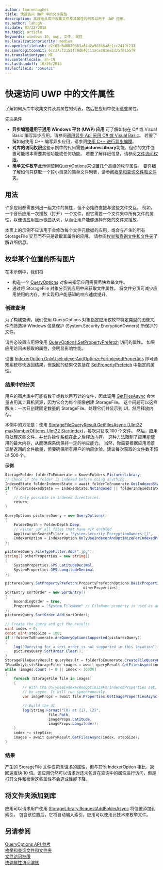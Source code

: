 ```yaml
---
author: laurenhughes
title: 快速访问 UWP 中的文件属性
description: 高效地从库中收集文件及其属性的列表以用于 UWP 应用。
ms.author: lahugh
ms.date: 03/22/2018
ms.topic: article
keywords: windows 10, uwp, 文件, 属性
ms.localizationpriority: medium
ms.openlocfilehash: e2f63e848820361a64a2a96348a8e1cc2419f233
ms.sourcegitcommit: 6cc275f2151f78db40c11ace381ee2d35f0155f9
ms.translationtype: MT
ms.contentlocale: zh-CN
ms.lasthandoff: 10/26/2018
ms.locfileid: "5560421"
---
```

# <a name="fast-access-to-file-properties-in-uwp"></a>快速访问 UWP 中的文件属性 

了解如何从库中收集文件及其属性的列表，然后在应用中使用这些属性。  

先决条件 
- **异步编程适用于通用 Windows 平台 (UWP) 应用**    可了解如何在 C# 或 Visual Basic 编写异步应用，请参阅[调用异步 Api 采用 C# 或 Visual Basic](https://docs.microsoft.com/windows/uwp/threading-async/call-asynchronous-apis-in-csharp-or-visual-basic)。 若要了解如何使用 C++ 编写异步应用，请参阅[使用 C++ 进行异步编程](https://docs.microsoft.com/windows/uwp/threading-async/asynchronous-programming-in-cpp-universal-windows-platform-apps)。 
- **对库的访问权限**这些示例中的代码需要**picturesLibrary**功能，但你的文件位置可能根本需要其他功能或任何功能。 若要了解详细信息，请参阅[文件访问权限](https://docs.microsoft.com/windows/uwp/files/file-access-permissions)。 
- **简单文件枚举**此示例使用[QueryOptions](https://docs.microsoft.com/uwp/api/Windows.Storage.Search.QueryOptions)来设置几个高级的枚举属性。 要详细了解如何只获取一个较小目录的简单文件列表，请参阅[枚举和查询文件和文件夹](https://docs.microsoft.com/windows/uwp/files/quickstart-listing-files-and-folders)。 

## <a name="usage"></a>用法  
许多应用都需要列出一组文件的属性，但不必始终直接与这些文件交互。 例如，一个音乐应用一次播放（打开）一个文件，但它需要一个文件夹中所有文件的属性，以便该应用显示歌曲队列，从而让用户能够选择有效的文件来播放。 

本页上的示例不应该用于会修改每个文件元数据的应用，或会与产生的所有 StorageFile 交互而不只是读取其属性的应用。 请参阅[枚举和查询文件和文件夹](https://docs.microsoft.com/windows/uwp/files/quickstart-listing-files-and-folders)了解详细信息。 

## <a name="enumerate-all-the-pictures-in-a-location"></a>枚举某个位置的所有图片 
在本示例中，我们将
-  构造一个 [QueryOptions](https://docs.microsoft.com/uwp/api/Windows.Storage.Search.QueryOptions) 对象来指示应用需要尽快枚举文件。
-  通过将 StorageFile 对象分页到应用中来获取文件属性。 将文件分页可减少应用使用的内存，并实现用户能感知的响应速度提升。

### <a name="creating-the-query"></a>创建查询 
为了构建查询，我们使用 QueryOptions 对象指定应用仅枚举特定类型的图像文件而筛选掉 Windows 信息保护 (System.Security.EncryptionOwners) 所保护的文件。 

请务必设置应用将使用 [QueryOptions.SetPropertyPrefetch](https://docs.microsoft.com/uwp/api/windows.storage.search.queryoptions.setpropertyprefetch) 访问的属性。 如果应用访问未预取的属性，会明显影响性能。

设置 [IndexerOption.OnlyUseIndexerAndOptimzeForIndexedProperties](https://docs.microsoft.com/uwp/api/Windows.Storage.Search.IndexerOption) 即可通知系统尽快返回结果，但返回的结果仅包括在 [SetPropertyPrefetch](https://docs.microsoft.com/uwp/api/windows.storage.search.queryoptions.setpropertyprefetch) 中指定的属性。 

### <a name="paging-in-the-results"></a>结果中的分页 
用户的图片库中可能有数千或数以百万计的文件，因此调用 [GetFilesAsync](https://docs.microsoft.com/uwp/api/windows.storage.search.storagefilequeryresult.getfilesasync) 会大量占用其计算机资源，因为它会为每个图像创建 StorageFile。 这个问题可以这样解决：一次只创建固定数量的 StorageFile、处理它们并显示到 UI，然后释放内存。 

本例中的方法是：使用 [StorageFileQueryResult.GetFilesAsync (UInt32 maxNumberOfItems UInt32 StartIndex)](https://docs.microsoft.com/uwp/api/windows.storage.search.storagefilequeryresult.getfilesasync)，每次只获取 100 个文件。 然后，应用将处理这些文件，并允许操作系统在此之后释放内存。 这种方法限制了应用能使用的最大内存，从而确保系统保持一定的响应能力。 当然，你需要根据应用场景调整返回的文件数量，但要确保所有用户的响应体验，建议每次获取的文件数不超过 500 个。


**示例**  
```csharp
StorageFolder folderToEnumerate = KnownFolders.PicturesLibrary; 
// Check if the folder is indexed before doing anything. 
IndexedState folderIndexedState = await folderToEnumerate.GetIndexedStateAsync(); 
if (folderIndexedState == IndexedState.NotIndexed || folderIndexedState == IndexedState.Unknown) 
{ 
    // Only possible in indexed directories.  
    return; 
} 
 
QueryOptions picturesQuery = new QueryOptions() 
{ 
    FolderDepth = FolderDepth.Deep, 
    // Filter out all files that have WIP enabled
    ApplicationSearchFilter = "System.Security.EncryptionOwners:[]", 
    IndexerOption = IndexerOption.OnlyUseIndexerAndOptimizeForIndexedProperties 
}; 

picturesQuery.FileTypeFilter.Add(".jpg"); 
string[] otherProperties = new string[] 
{ 
    SystemProperties.GPS.LatitudeDecimal, 
    SystemProperties.GPS.LongitudeDecimal 
}; 
 
picturesQuery.SetPropertyPrefetch(PropertyPrefetchOptions.BasicProperties | PropertyPrefetchOptions.ImageProperties, 
                                    otherProperties); 
SortEntry sortOrder = new SortEntry() 
{ 
    AscendingOrder = true, 
    PropertyName = "System.FileName" // FileName property is used as an example. Any property can be used here.  
}; 
picturesQuery.SortOrder.Add(sortOrder); 
 
// Create the query and get the results 
uint index = 0; 
const uint stepSize = 100; 
if (!folderToEnumerate.AreQueryOptionsSupported(picturesQuery)) 
{ 
    log("Querying for a sort order is not supported in this location"); 
    picturesQuery.SortOrder.Clear(); 
} 
StorageFileQueryResult queryResult = folderToEnumerate.CreateFileQueryWithOptions(picturesQuery); 
IReadOnlyList<StorageFile> images = await queryResult.GetFilesAsync(index, stepSize); 
while (images.Count != 0 || index < 10000) 
{ 
    foreach (StorageFile file in images) 
    { 
        // With the OnlyUseIndexerAndOptimizeForIndexedProperties set, this won't  
        // be async. It will run synchronously. 
        var imageProps = await file.Properties.GetImagePropertiesAsync(); 
 
        // Build the UI 
        log(String.Format("{0} at {1}, {2}", 
                    file.Path, 
                    imageProps.Latitude, 
                    imageProps.Longitude)); 
    } 
    index += stepSize; 
    images = await queryResult.GetFilesAsync(index, stepSize); 
} 
```

### <a name="results"></a>结果 
产生的 StorageFile 文件仅包含请求的属性，但与其他 IndexerOption 相比，返回速度快 10 倍。该应用仍然可以请求对还未包含在查询中的属性进行访问，但是打开文件和检索这些属性不会造成性能下降。  

## <a name="adding-folders-to-libraries"></a>将文件夹添加到库 
应用可以请求用户使用 [StorageLibrary.RequestAddFolderAsync](https://docs.microsoft.com/uwp/api/Windows.Storage.StorageLibrary.RequestAddFolderAsync) 将位置添加到索引。 包含该位置后，它将自动编入索引，应用可以使用此技术来枚举文件。
 
## <a name="see-also"></a>另请参阅
[QueryOptions API 参考](https://docs.microsoft.com/uwp/api/windows.storage.search.queryoptions)  
[枚举和查询文件和文件夹](https://docs.microsoft.com/windows/uwp/files/quickstart-listing-files-and-folders)  
[文件访问权限](https://docs.microsoft.com/windows/uwp/files/file-access-permissions)  
[快速属性访问演练](https://blogs.msdn.microsoft.com/adamdwilson/2017/12/20/fast-file-enumeration-with-partially-initialized-storagefiles/)
 
 
